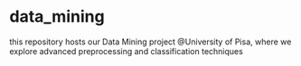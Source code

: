 # data_mining
this repository hosts our Data Mining project @University of Pisa, where we explore advanced preprocessing and classification techniques

